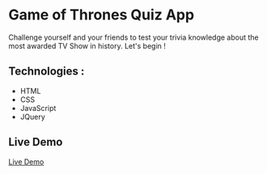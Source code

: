 # Game of Thrones Quiz App

Challenge yourself and your friends to test your trivia knowledge about the most awarded TV Show in history. Let's begin !

## Technologies :

- HTML
- CSS
- JavaScript
- JQuery

## Live Demo

[Live Demo](https://gotquiz-embarrased.netlify.app/)
